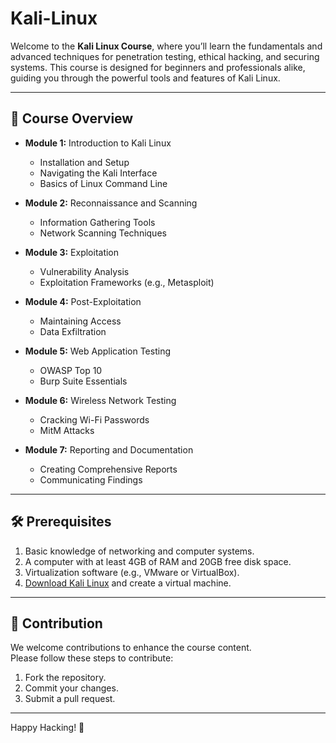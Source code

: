 # Kali-Linux

Welcome to the **Kali Linux Course**, where you’ll learn the fundamentals and advanced techniques for penetration testing, ethical hacking, and securing systems. This course is designed for beginners and professionals alike, guiding you through the powerful tools and features of Kali Linux.

---

## 🚀 Course Overview

- **Module 1:** Introduction to Kali Linux  
  - Installation and Setup
  - Navigating the Kali Interface  
  - Basics of Linux Command Line  

- **Module 2:** Reconnaissance and Scanning  
  - Information Gathering Tools  
  - Network Scanning Techniques  

- **Module 3:** Exploitation  
  - Vulnerability Analysis  
  - Exploitation Frameworks (e.g., Metasploit)  

- **Module 4:** Post-Exploitation  
  - Maintaining Access  
  - Data Exfiltration  

- **Module 5:** Web Application Testing  
  - OWASP Top 10  
  - Burp Suite Essentials  

- **Module 6:** Wireless Network Testing  
  - Cracking Wi-Fi Passwords  
  - MitM Attacks  

- **Module 7:** Reporting and Documentation  
  - Creating Comprehensive Reports  
  - Communicating Findings  

---

## 🛠 Prerequisites

1. Basic knowledge of networking and computer systems.
2. A computer with at least 4GB of RAM and 20GB free disk space.
3. Virtualization software (e.g., VMware or VirtualBox).
4. [Download Kali Linux](https://www.kali.org/get-kali/) and create a virtual machine.

---

## 🤝 Contribution

We welcome contributions to enhance the course content.  
Please follow these steps to contribute:

1. Fork the repository.
2. Commit your changes.
3. Submit a pull request.

---

Happy Hacking! 🚀
